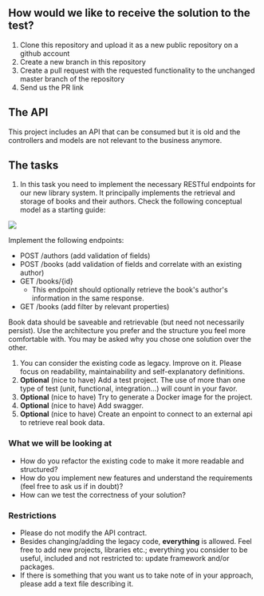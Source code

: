 ## How would we like to receive the solution to the test?
1. Clone this repository and upload it as a new public repository on a github account
2. Create a new branch in this repository
3. Create a pull request with the requested functionality to the unchanged master branch of the repository
4. Send us the PR link

## The API
This project includes an API that can be consumed but it is old and the controllers and models are not relevant to the business anymore. 

## The tasks
1. In this task you need to implement the necessary RESTful endpoints for our new library system. It principally implements the retrieval and storage of books and their authors. Check the following conceptual model as a starting guide:

[![](https://mermaid.ink/img/pako:eNp1kLFuAjEMhl8l8lhg6JqNE0uXExLd6g7uJXARiVMlzoAQ715zHBI6qRmi385vf7GvMGTnwcIQqdZdoFOhhDxFpsv5bK7IRs_qw1kTWOboM0j01lQpgU9Px6HrF6l9-4lhIAmZdyRa4PRGviE_GdsmYy7_UHpKS0g_NaMY5LJ46UKR8ZXyyOoM1U6jfH3P5JmJ8I5gNhsVbyruFmRYQ_IlUXC6lOlXCDL65BGsSueP1KIgaCu1UpN8uPAAVkrza2i_d_S8RrBHitXf_gDPunSA?type=png)](https://mermaid.live/edit#pako:eNp1kLFuAjEMhl8l8lhg6JqNE0uXExLd6g7uJXARiVMlzoAQ715zHBI6qRmi385vf7GvMGTnwcIQqdZdoFOhhDxFpsv5bK7IRs_qw1kTWOboM0j01lQpgU9Px6HrF6l9-4lhIAmZdyRa4PRGviE_GdsmYy7_UHpKS0g_NaMY5LJ46UKR8ZXyyOoM1U6jfH3P5JmJ8I5gNhsVbyruFmRYQ_IlUXC6lOlXCDL65BGsSueP1KIgaCu1UpN8uPAAVkrza2i_d_S8RrBHitXf_gDPunSA)

Implement the following endpoints:
   - POST /authors (add validation of fields)
   - POST /books (add validation of fields and correlate with an existing author)
   - GET /books/{id}
     - This endpoint should optionally retrieve the book's author's information in the same response.
   - GET /books (add filter by relevant properties)

Book data should be saveable and retrievable (but need not necessarily persist). Use the architecture you prefer and the structure you feel more comfortable with. You may be asked why you chose one solution over the other.

1. You can consider the existing code as legacy. Improve on it. Please focus on readability, maintainability and self-explanatory definitions.
2. **Optional** (nice to have) Add a test project. The use of more than one type of test (unit, functional, integration…) will count in your favor.
3. **Optional** (nice to have) Try to generate a Docker image for the project.
4. **Optional** (nice to have) Add swagger.
5. **Optional** (nice to have) Create an enpoint to connect to an external api to retrieve real book data.

### What we will be looking at
- How do you refactor the existing code to make it more readable and structured?
- How do you implement new features and understand the requirements (feel free to ask us if in doubt)?
- How can we test the correctness of your solution?

### Restrictions
- Please do not modify the API contract.
- Besides changing/adding the legacy code, **everything** is allowed. Feel free to add new projects, libraries etc.; everything you consider to be useful, included and not restricted to: update framework and/or packages.
- If there is something that you want us to take note of in your approach, please add a text file describing it.